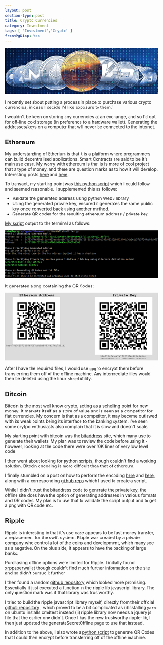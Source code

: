 ```yaml
---
layout: post
section-type: post
title: Crypto Currencies
category: Investment
tags: [ 'Investment','Crypto' ]
frontPgDisp: Yes
---
```


<img style="border: 0;" src="/img/2020/20200426_header.jpg" />

I recently set about putting a process in place to purchase various crypto currencies, in
case I decide I'd like exposure to them.`

I wouldn't be keen on storing any currencies at an exchange, and so I'd opt for off-line
cold storage (in preference to a  hardware wallet). Generating the addresses/keys on a 
computer that will never be connected to the internet.

## Ethereum

My understanding of Etherium is that it is a platform where programmers can build decentralised 
applications.  Smart Contracts are said to be it's main use case.  My worry with ethereum is that 
is is more of cool project that a type of money, and there are
question marks as to how it will develop.  Interesting posts
[here](https://threadreaderapp.com/thread/1078682801954799617.html) and
[here](https://medium.com/@tuurdemeester/why-im-short-ethereum-and-long-bitcoin-aee5b1c198fd).

To transact, my starting point was [this python script](https://github.com/vkobel/ethereum-generate-wallet) 
which I could follow and seemed reasonable.  I supplemented this as follows:

- Validate the generated address using python Web3 library
- Using the generated private key, ensured it generates the same public key once converted
  back using another method.
- Generate QR codes for the resulting ethereum address / private key.

[My script](https://github.com/0x3F3F/scripts/blob/master/ethGenWalletAndFiles.py) output to 
the terminal as follows:

<img style="border: 0;" src="/img/2020/20200426_ethereumScript.png" />

It generates a png containing the QR Codes:

<img style="border: 0;" src="/img/2020/20200426_ethereumQR.png" />

After I have the required files, I would use `gpg` to encrypt them before transferring them
off of the offline machine.  Any intermediate files would then be deleted using the linux
`shred` utility.


## Bitcoin

Bitcoin is the most well know crypto, acting as a schelling point for new money.  It
markets itself as a store of value and is seen as a competitor for fiat currencies.  My
concern is that as a competitor, it may become outlawed with its weak points being its
interface to the banking system.  I've seen some crytpo enthusiasts also complain that it
is slow and doesn't scale.

My starting point with bitcoin was the [bitaddress](http://bitaddress.org) site, which many 
use to generate their wallets. My plan was to review the code before using it - however, 
looking at the code there were over 10K lines of very low level code.

I then went about looking for python scripts, though couldn't find a working solution.
Bitcoin encoding is more difficult than that of ethereum.

I finally stumbled on a post on how to perform the encoding
[here](https://www.freecodecamp.org/news/how-to-generate-your-very-own-bitcoin-private-key-7ad0f4936e6c/) and 
[here](https://www.freecodecamp.org/news/how-to-create-a-bitcoin-wallet-address-from-a-private-key-eca3ddd9c05f/), 
along with a corresponding [github repo](https://github.com/Destiner/blocksmith) which I used to create a script. 

While I didn't trust the bitaddress code to generate the private key, the offline site
does have the option of generating addresses in various formats and QR codes.  My plan is
to use that to validate the script output and to get a png with QR code etc.


## Ripple

Ripple is interesting in that it's use case appears to be fast money transfer, a replacement
for the swift system.  Ripple was created by a private company who control a lot of the coins and 
development, which many see as a negative.  On the plus side, it appears to have the backing of large banks.

Purchasing offline options were limited for Ripple.  I initially found [xrppaperwallet](http://www.xrppaperwallet.com/#paper-wallet)
though couldn't find much further information on the site and so didn't pursue it further.

I then found a random [github repository](https://github.com/whotooktwarden/generateSecretOffline) which looked more 
promising.  Essentially it just executed a function in the ripple lib javascript library.  The only question mark was 
if that library was trustworthy.

I tried to build the ripple javascript library myself, directly  from their official [github
repository](https://github.com/ripple/xrpl-dev-portal/blob/master/content/tutorials/get-started/get-started-with-rippleapi-for-javascript.md#install-yarn)
, which proved to be a bit complicated as (i)Installing `yarn` on ubuntu installs cmdtest instead  (ii) ripple library 
now needs a jquery js file that the earlier one didn't.  Once I has the new trustworthy ripple-lib, I then just updated 
the generateSecretOffline page to use that instead.

In addition to the above, I also wrote a [python script](https://github.com/0x3F3F/scripts/blob/master/xrpGenQrCodes.py) to 
generate QR Codes that I could then encrypt before transferring off of the offline machine.



